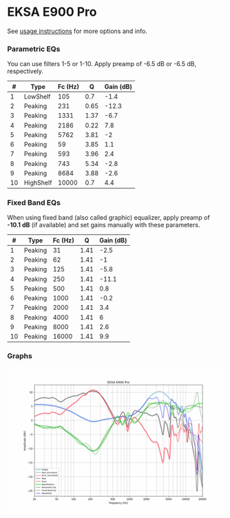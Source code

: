 # EKSA E900 Pro
See [usage instructions](https://github.com/jaakkopasanen/AutoEq#usage) for more options and info.

### Parametric EQs
You can use filters 1-5 or 1-10. Apply preamp of -6.5 dB or -6.5 dB, respectively.

|   # | Type      |   Fc (Hz) |    Q |   Gain (dB) |
|-----|-----------|-----------|------|-------------|
|   1 | LowShelf  |       105 | 0.7  |        -1.4 |
|   2 | Peaking   |       231 | 0.65 |       -12.3 |
|   3 | Peaking   |      1331 | 1.37 |        -6.7 |
|   4 | Peaking   |      2186 | 0.22 |         7.8 |
|   5 | Peaking   |      5762 | 3.81 |        -2   |
|   6 | Peaking   |        59 | 3.85 |         1.1 |
|   7 | Peaking   |       593 | 3.96 |         2.4 |
|   8 | Peaking   |       743 | 5.34 |        -2.8 |
|   9 | Peaking   |      8684 | 3.88 |        -2.6 |
|  10 | HighShelf |     10000 | 0.7  |         4.4 |

### Fixed Band EQs
When using fixed band (also called graphic) equalizer, apply preamp of **-10.1 dB** (if available) and set gains manually with these parameters.

|   # | Type    |   Fc (Hz) |    Q |   Gain (dB) |
|-----|---------|-----------|------|-------------|
|   1 | Peaking |        31 | 1.41 |        -2.5 |
|   2 | Peaking |        62 | 1.41 |        -1   |
|   3 | Peaking |       125 | 1.41 |        -5.8 |
|   4 | Peaking |       250 | 1.41 |       -11.1 |
|   5 | Peaking |       500 | 1.41 |         0.8 |
|   6 | Peaking |      1000 | 1.41 |        -0.2 |
|   7 | Peaking |      2000 | 1.41 |         3.4 |
|   8 | Peaking |      4000 | 1.41 |         6   |
|   9 | Peaking |      8000 | 1.41 |         2.6 |
|  10 | Peaking |     16000 | 1.41 |         9.9 |

### Graphs
![](./EKSA%20E900%20Pro.png)
